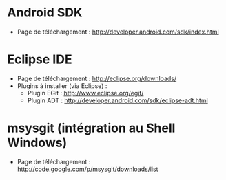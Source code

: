 # Android SDK #
  * Page de téléchargement : http://developer.android.com/sdk/index.html

# Eclipse IDE #
  * Page de téléchargement : http://eclipse.org/downloads/
  * Plugins à installer (via Eclipse) :
    * Plugin EGit : http://www.eclipse.org/egit/
    * Plugin ADT : http://developer.android.com/sdk/eclipse-adt.html

# msysgit (intégration au Shell Windows) #
  * Page de téléchargement : http://code.google.com/p/msysgit/downloads/list